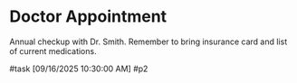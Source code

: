 # Doctor Appointment

Annual checkup with Dr. Smith. Remember to bring insurance card and list of current medications.

#task [09/16/2025 10:30:00 AM] #p2
